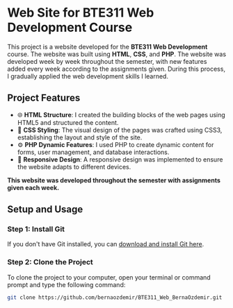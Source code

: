 # **Web Site for BTE311 Web Development Course**

This project is a website developed for the **BTE311 Web Development** course. The website was built using **HTML**, **CSS**, and **PHP**. The website was developed week by week throughout the semester, with new features added every week according to the assignments given. During this process, I gradually applied the web development skills I learned.

## **Project Features**

- 🌐 **HTML Structure**: I created the building blocks of the web pages using HTML5 and structured the content.
- 🎨 **CSS Styling**: The visual design of the pages was crafted using CSS3, establishing the layout and style of the site.
- ⚙️ **PHP Dynamic Features**: I used PHP to create dynamic content for forms, user management, and database interactions.
- 📱 **Responsive Design**: A responsive design was implemented to ensure the website adapts to different devices.

**This website was developed throughout the semester with assignments given each week.**

## **Setup and Usage**

### **Step 1: Install Git**
If you don't have Git installed, you can [download and install Git here](https://git-scm.com/).

### **Step 2: Clone the Project**
To clone the project to your computer, open your terminal or command prompt and type the following command:
```bash
git clone https://github.com/bernaozdemir/BTE311_Web_BernaOzdemir.git
